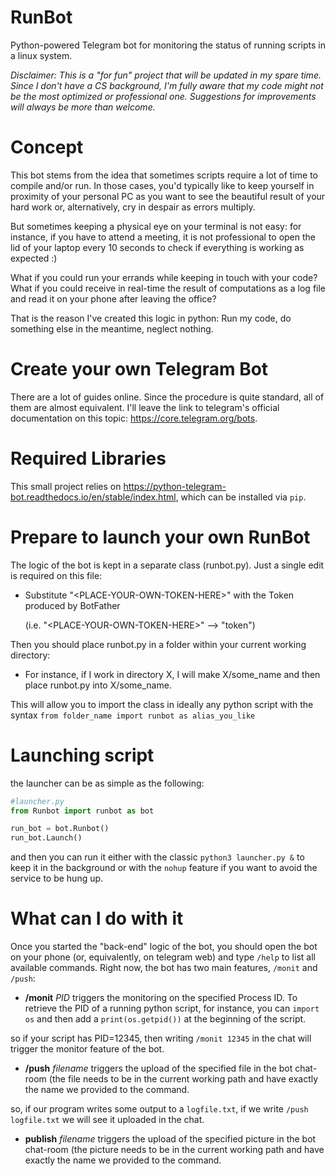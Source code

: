 # RunBot
Python-powered Telegram bot for monitoring the status of running scripts in a linux system.

_Disclaimer: This is a "for fun" project that will be updated in my spare time. Since I don't have a CS background, I'm fully aware that my code might not be the most optimized or professional one. Suggestions for improvements will always be more than welcome._

# Concept
This bot stems from the idea that sometimes scripts require a lot of time to compile and/or run. In those cases, you'd typically like to keep yourself in proximity of your personal PC as you want to see the beautiful result of your hard work or, alternatively, cry in despair as errors multiply. 

But sometimes keeping a physical eye on your terminal is not easy: for instance, if you have to attend a meeting, it is not professional to open the lid of your laptop every 10 seconds to check if everything is working as expected :)

What if you could run your errands while keeping in touch with your code? What if you could receive in real-time the result of computations as a log file and read it on your phone after leaving the office?

That is the reason I've created this logic in python: Run my code, do something else in the meantime, neglect nothing.

# Create your own Telegram Bot
There are a lot of guides online. Since the procedure is quite standard, all of them are almost equivalent.
I'll leave the link to telegram's official documentation on this topic: https://core.telegram.org/bots.

# Required Libraries
This small project relies on https://python-telegram-bot.readthedocs.io/en/stable/index.html, which can be installed via `pip`.

# Prepare to launch your own RunBot
The logic of the bot is kept in a separate class (runbot.py). Just a single edit is required on this file:

- Substitute "\<PLACE-YOUR-OWN-TOKEN-HERE\>" with the Token produced by BotFather 

  (i.e. "\<PLACE-YOUR-OWN-TOKEN-HERE\>" --> "token")

Then you should place runbot.py in a folder within your current working directory:

- For instance, if I work in directory X, I will make X/some_name and then place runbot.py into X/some_name.

This will allow you to import the class in ideally any python script with the syntax `from folder_name import runbot as alias_you_like`

# Launching script
the launcher can be as simple as the following:

  ```python
  #launcher.py
  from Runbot import runbot as bot

  run_bot = bot.Runbot()
  run_bot.Launch()
  ```
and then you can run it either with the classic `python3 launcher.py &` to keep it in the background or with the `nohup` feature if you want to avoid the service to be hung up.

# What can I do with it
Once you started the "back-end" logic of the bot, you should open the bot on your phone (or, equivalently, on telegram web) and type `/help` to list all available commands.
Right now, the bot has two main features, `/monit` and `/push`:

- **/monit** _PID_ triggers the monitoring on the specified Process ID. To retrieve the PID of a running python script, for instance, you can `import os` and then add a `print(os.getpid())` at the beginning of the script.

so if your script has PID=12345, then writing `/monit 12345` in the chat will trigger the monitor feature of the bot.

- **/push** _filename_ triggers the upload of the specified file in the bot chat-room (the file needs to be in the current working path and have exactly the name we provided to the command.

so, if our program writes some output to a `logfile.txt`, if we write `/push logfile.txt` we will see it uploaded in the chat.

- **publish** _filename_ triggers the upload of the specified picture in the bot chat-room (the picture needs to be in the current working path and have exactly the name we provided to the command.

